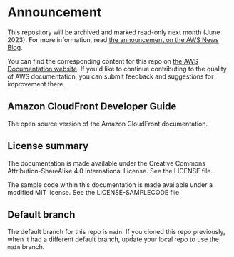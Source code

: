 # Announcement

This repository will be archived and marked read-only next month (June 2023). For more information, read [the announcement on the AWS News Blog](https://aws.amazon.com/blogs/aws/retiring-the-aws-documentation-on-github/).

You can find the corresponding content for this repo on [the AWS Documentation website](https://docs.aws.amazon.com/AmazonCloudFront/latest/DeveloperGuide). If you'd like to continue contributing to the quality of AWS documentation, you can submit feedback and suggestions for improvement there.

## Amazon CloudFront Developer Guide

The open source version of the Amazon CloudFront documentation.

## License summary

The documentation is made available under the Creative Commons Attribution-ShareAlike 4.0 International License. See the LICENSE file.

The sample code within this documentation is made available under a modified MIT license. See the LICENSE-SAMPLECODE file.

## Default branch

The default branch for this repo is `main`.
If you cloned this repo previously, when it had a different default branch, update your local repo to use the `main` branch.
